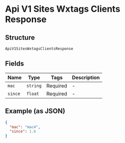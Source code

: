 
# Api V1 Sites Wxtags Clients Response

## Structure

`ApiV1SitesWxtagsClientsResponse`

## Fields

| Name | Type | Tags | Description |
|  --- | --- | --- | --- |
| `mac` | `string` | Required | - |
| `since` | `float` | Required | - |

## Example (as JSON)

```json
{
  "mac": "mac4",
  "since": 1.6
}
```

